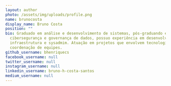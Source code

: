 ```yaml
---
layout: author
photo: /assets/img/uploads/profile.png
name: brunocosta
display_name: Bruno Costa
position: ""
bio: Graduado em análise e desenvolvimento de sistemas, pós-graduando em
  cibersegurança e governança de dados, possuo experiência em desenvolvimento,
  infraestrutura e sysadmim. Atuação em projetos que envolvem tecnologia e
  coordenação de equipes.
github_username: bhenriquecs
facebook_username: null
twitter_username: null
instagram_username: null
linkedin_username: bruno-h-costa-santos
medium_username: null
---
```

